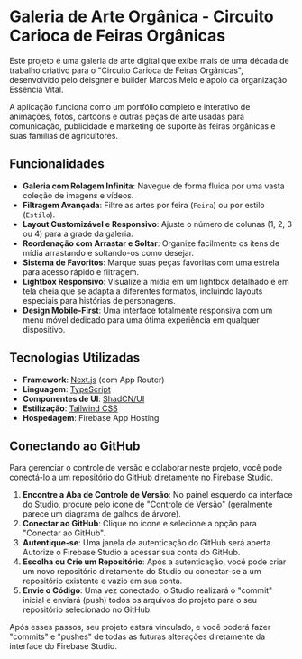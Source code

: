 # Galeria de Arte Orgânica - Circuito Carioca de Feiras Orgânicas

Este projeto é uma galeria de arte digital que exibe mais de uma década de trabalho criativo para o "Circuito Carioca de Feiras Orgânicas", desenvolvido pelo deisgner e builder Marcos Melo e apoio da organização Essência Vital.

A aplicação funciona como um portfólio completo e interativo de animações, fotos, cartoons e outras peças de arte usadas para comunicação, publicidade e marketing de suporte às feiras orgânicas e suas famílias de agricultores.

## Funcionalidades

*   **Galeria com Rolagem Infinita**: Navegue de forma fluida por uma vasta coleção de imagens e vídeos.
*   **Filtragem Avançada**: Filtre as artes por feira (`Feira`) ou por estilo (`Estilo`).
*   **Layout Customizável e Responsivo**: Ajuste o número de colunas (1, 2, 3 ou 4) para a grade da galeria.
*   **Reordenação com Arrastar e Soltar**: Organize facilmente os itens de mídia arrastando e soltando-os como desejar.
*   **Sistema de Favoritos**: Marque suas peças favoritas com uma estrela para acesso rápido e filtragem.
*   **Lightbox Responsivo**: Visualize a mídia em um lightbox detalhado e em tela cheia que se adapta a diferentes formatos, incluindo layouts especiais para histórias de personagens.
*   **Design Mobile-First**: Uma interface totalmente responsiva com um menu móvel dedicado para uma ótima experiência em qualquer dispositivo.

## Tecnologias Utilizadas

*   **Framework**: [Next.js](https://nextjs.org/) (com App Router)
*   **Linguagem**: [TypeScript](https://www.typescriptlang.org/)
*   **Componentes de UI**: [ShadCN/UI](https://ui.shadcn.com/)
*   **Estilização**: [Tailwind CSS](https://tailwindcss.com/)
*   **Hospedagem**: Firebase App Hosting

## Conectando ao GitHub

Para gerenciar o controle de versão e colaborar neste projeto, você pode conectá-lo a um repositório do GitHub diretamente no Firebase Studio.

1.  **Encontre a Aba de Controle de Versão**: No painel esquerdo da interface do Studio, procure pelo ícone de "Controle de Versão" (geralmente parece um diagrama de galhos de árvore).
2.  **Conectar ao GitHub**: Clique no ícone e selecione a opção para "Conectar ao GitHub".
3.  **Autentique-se**: Uma janela de autenticação do GitHub será aberta. Autorize o Firebase Studio a acessar sua conta do GitHub.
4.  **Escolha ou Crie um Repositório**: Após a autenticação, você pode criar um novo repositório diretamente do Studio ou conectar-se a um repositório existente e vazio em sua conta.
5.  **Envie o Código**: Uma vez conectado, o Studio realizará o "commit" inicial e enviará (push) todos os arquivos do projeto para o seu repositório selecionado no GitHub.

Após esses passos, seu projeto estará vinculado, e você poderá fazer "commits" e "pushes" de todas as futuras alterações diretamente da interface do Firebase Studio.
